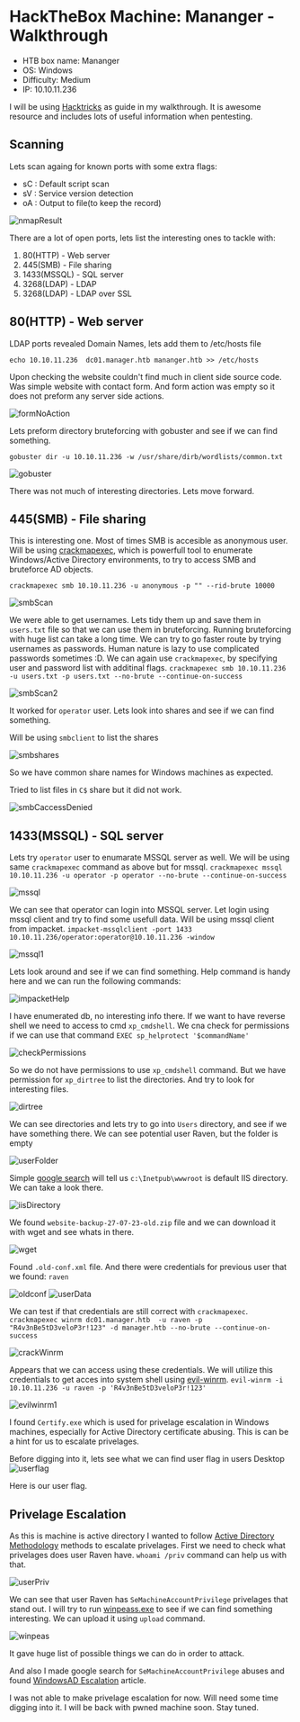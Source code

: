 # HackTheBox Machine: Mananger - Walkthrough

- HTB box name: Mananger
- OS: Windows
- Difficulty: Medium
- IP: 10.10.11.236

I will be using [Hacktricks](https://book.hacktricks.xyz/welcome/readme) as guide in my walkthrough. It is awesome resource and includes lots of useful information when pentesting.

## Scanning

Lets scan againg for known ports with some extra flags:

- sC : Default script scan
- sV : Service version detection
- oA : Output to file(to keep the record)

![nmapResult](/images/image-15.png)

There are a lot of open ports, lets list the interesting ones to tackle with:

1. 80(HTTP) - Web server
2. 445(SMB) - File sharing
3. 1433(MSSQL) - SQL server
4. 3268(LDAP) - LDAP
5. 3268(LDAP) - LDAP over SSL

## 80(HTTP) - Web server

LDAP ports revealed Domain Names, lets add them to /etc/hosts file

`echo 10.10.11.236  dc01.manager.htb mananger.htb >> /etc/hosts`

Upon checking the website couldn't find much in client side source code.
Was simple website with contact form. And form action was empty so it does not preform any server side actions.

![formNoAction](/images/image-16.png)

Lets preform directory bruteforcing with gobuster and see if we can find something.

`gobuster dir -u 10.10.11.236 -w /usr/share/dirb/wordlists/common.txt`

![gobuster](/images/image-1.png)

There was not much of interesting directories.
Lets move forward.

## 445(SMB) - File sharing

This is interesting one. Most of times SMB is accesible as anonymous user.
Will be using [crackmapexec](https://github.com/byt3bl33d3r/CrackMapExec), which is powerfull tool to enumerate Windows/Active Directory environments, to try to access SMB and bruteforce AD objects.

`crackmapexec smb 10.10.11.236 -u anonymous -p "" --rid-brute 10000`

![smbScan](/images/image.png)

We were able to get usernames. Lets tidy them up and save them in `users.txt` file so that we can use them in bruteforcing. Running bruteforcing with huge list can take a long time. We can try to go faster route by trying usernames as passwords. Human nature is lazy to use complicated passwords sometimes :D.
We can again use `crackmapexec`, by specifying user and password list with additinal flags.
`crackmapexec smb 10.10.11.236 -u users.txt -p users.txt --no-brute --continue-on-success`

![smbScan2](/images/image-2.png)

It worked for `operator` user. Lets look into shares and see if we can find something.

Will be using `smbclient` to list the shares

![smbshares](/images/image-17.png)

So we have common share names for Windows machines as expected.

Tried to list files in `C$` share but it did not work.

![smbCaccessDenied](/images/image-18.png)

## 1433(MSSQL) - SQL server

Lets try `operator` user to enumarate MSSQL server as well. We will be using same `crackmapexec` command as above but for mssql.
`crackmapexec mssql 10.10.11.236 -u operator -p operator --no-brute --continue-on-success`

![mssql](/images/image-3.png)

We can see that operator can login into MSSQL server. Let login using mssql client and try to find some usefull data. Will be using mssql client from impacket.
`impacket-mssqlclient -port 1433 10.10.11.236/operator:operator@10.10.11.236 -window`

![mssql1](/images/image-4.png)

Lets look around and see if we can find something. Help command is handy here and we can run the following commands:

![impacketHelp](/images/image-5.png)

I have enumerated db, no interesting info there.
If we want to have reverse shell we need to access to cmd `xp_cmdshell`.
We cna check for permissions if we can use that command `EXEC sp_helprotect '$commandName'`

![checkPermissions](/images/image-19.png)

So we do not have permissions to use `xp_cmdshell` command.
But we have permission for `xp_dirtree` to list the directories. And try to look for interesting files.

![dirtree](/images/image-7.png)

We can see directories and lets try to go into `Users` directory, and see if we have something there.
We can see potential user Raven, but the folder is empty

![userFolder](/images/image-20.png)

Simple [google search](https://serverfault.com/questions/281159/finding-the-root-for-a-windows-iis-server) will tell us `c:\Inetpub\wwwroot` is default IIS directory. We can take a look there.

![iisDirectory](/images/image-8.png)

We found `website-backup-27-07-23-old.zip` file and we can download it with wget and see whats in there.

![wget](/images/image-9.png)

Found `.old-conf.xml` file. And there were credentials for previous user that we found: `raven`

![oldconf](/images/image-10.png)
![userData](/images/image-11.png)

We can test if that credentials are still correct with `crackmapexec`.
`crackmapexec winrm dc01.manager.htb  -u raven -p "R4v3nBe5tD3veloP3r!123" -d manager.htb --no-brute --continue-on-success`

![crackWinrm](/images/image-12.png)

Appears that we can access using these credentials. We will utilize this credentials to get acces into system shell using [evil-winrm](https://github.com/Hackplayers/evil-winrm).
`evil-winrm -i 10.10.11.236 -u raven -p 'R4v3nBe5tD3veloP3r!123'`

![evilwinrm1](/images/image-13.png)

I found `Certify.exe` which is used for privelage escalation in Windows machines, especially for  Active Directory certificate abusing. This is can be a hint for us to escalate privelages.

Before digging into it, lets see what we can find user flag in users Desktop
![userflag](/images/image-14.png)

Here is our user flag.

## Privelage Escalation

As this is machine is active directory I wanted to follow [Active Directory Methodology](https://book.hacktricks.xyz/windows-hardening/active-directory-methodology) methods to escalate privelages.
First we need to check what privelages does user Raven have.
`whoami /priv` command can help us with that.

![userPriv](/images/image-21.png)

We can see that user Raven has `SeMachineAccountPrivilege` privelages that stand out.
I will try to run [winpeass.exe](https://github.com/carlospolop/PEASS-ng/tree/master/winPEAS) to see if we can find something interesting.
We can upload it using `upload` command.

![winpeas](/images/image-22.png)

It gave huge list of possible things we can do in order to attack.

And also I made google search for `SeMachineAccountPrivilege` abuses and found [WindowsAD Escalation](https://github.com/0xJs/RedTeaming_CheatSheet/blob/main/windows-ad/Domain-Privilege-Escalation.md) article.

I was not able to make privelage escalation for now. Will need some time digging into it. I will be back with pwned machine soon. Stay tuned.
